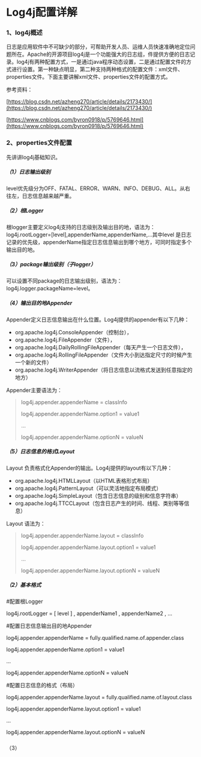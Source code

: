 # Log4j配置详解

### 1、log4j概述

日志是应用软件中不可缺少的部分，可帮助开发人员、运维人员快速准确地定位问题所在。Apache的开源项目log4j是一个功能强大的日志组，件提供方便的日志记录。log4j有两种配置方式，一是通过java程序动态设置，二是通过配置文件的方式进行设置。第一种缺点明显，第二种支持两种格式的配置文件：xml文件、properties文件。下面主要讲解xml文件、properties文件的配置方式。

参考资料：

[https://blog.csdn.net/azheng270/article/details/2173430/](https://blog.csdn.net/azheng270/article/details/2173430/)

[https://www.cnblogs.com/byron0918/p/5769646.html](https://www.cnblogs.com/byron0918/p/5769646.html)

### 2、properties文件配置

先讲讲log4j基础知识。

##### （1）日志输出级别

level优先级分为OFF、FATAL、ERROR、WARN、INFO、DEBUG、ALL。从右往左，日志信息越来越严重。

##### （2）根Logger

根logger主要定义log4j支持的日志级别及输出目的地，语法为：log4j.rootLogger=\[level\],appenderName,appenderName,…其中level 是日志记录的优先级，appenderName指定日志信息输出到哪个地方，可同时指定多个输出目的地。

##### （3）package输出级别（子logger）

可以设置不同package的日志输出级别，语法为：log4j.logger.packageName=level。

##### （4）输出目的地Appender

Appender定义日志信息输出在什么位置。Log4j提供的appender有以下几种：

* org.apache.log4j.ConsoleAppender（控制台）， 
* org.apache.log4j.FileAppender（文件）， 
* org.apache.log4j.DailyRollingFileAppender（每天产生一个日志文件），
* org.apache.log4j.RollingFileAppender（文件大小到达指定尺寸的时候产生一个新的文件） 
* org.apache.log4j.WriterAppender（将日志信息以流格式发送到任意指定的地方）

Appender主要语法为：

> log4j.appender.appenderName = classInfo
>
> log4j.appender.appenderName.option1 = value1
>
> …
>
> log4j.appender.appenderName.optionN = valueN

##### （5）日志信息的格式Layout

Layout 负责格式化Appender的输出。Log4j提供的layout有以下几种：

* org.apache.log4j.HTMLLayout（以HTML表格形式布局）
* org.apache.log4j.PatternLayout（可以灵活地指定布局模式）
* org.apache.log4j.SimpleLayout（包含日志信息的级别和信息字符串）
* org.apache.log4j.TTCCLayout（包含日志产生的时间、线程、类别等等信息）

Layout 语法为：

> log4j.appender.appenderName.layout = classInfo
>
> log4j.appender.appenderName.layout.option1 = value1
>
> …
>
> log4j.appender.appenderName.layout.optionN = valueN

##### （2）基本格式

\#配置根Logger

log4j.rootLogger  =   \[ level \]   ,  appenderName1 ,  appenderName2 ,  …

\#配置日志信息输出目的地Appender

log4j.appender.appenderName  =  fully.qualified.name.of.appender.class

log4j.appender.appenderName.option1  =  value1

…

log4j.appender.appenderName.optionN  =  valueN

\#配置日志信息的格式（布局）

log4j.appender.appenderName.layout  =  fully.qualified.name.of.layout.class

log4j.appender.appenderName.layout.option1  =  value1

…

log4j.appender.appenderName.layout.optionN  =  valueN

##### 

（3）

